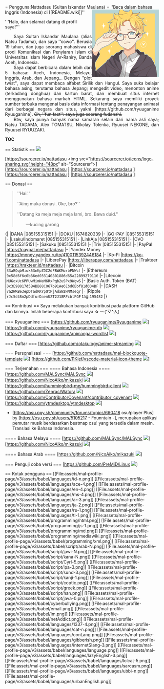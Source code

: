 = Pengguna:Nattadasu (Sultan Iskandar Maulana) =
<img src="assets/readmeAssets/natsuTadamaGlasses.jpg" align="right" width="220">
''Baca dalam bahasa Inggris (Indonesia) di [[README.wiki]]''

'''Halo, dan selamat datang di profil saya!'''

<div align="justify">  Saya Sultan Iskandar Maulana (alias Natsu Tadama), dan saya ''cowo''. Berusia 19 tahun, dan juga seorang mahasiswa di prodi Komunikasi dan Penyiaran Islam di Universitas Islam Negeri Ar-Raniry, Banda Aceh, Indonesia.</div>

<div align="justify">  Saya dapat berbicara dalam lebih dari 5 bahasa: Aceh, Indonesia, Melayu, Inggris, Arab, dan Jepang... Dengan ''plot twist'', saya dapat membaca alfabet Sirilik dan Hangul. Saya suka belajar bahasa asing, terutama bahasa Jepang; mengedit video, menonton anime (terkadang donghua) dan kartun barat, dan membuat situs internet menggunakan bahasa markah HTML. Sekarang saya memiliki proyek sumber terbuka mengenai basis data informasi tentang penayangan animasi dari berbagai negara dan situs, yakni [https://github.com/ryuuganime Ryuuganime]. <del>Oh, ''fun fact'': saya juga seorang fudanshi.</del></div>

<div align="justify">  Btw, saya punya banyak nama samaran selain dari nama asli saya; Natsu TADAMA, Alex TOMATSU, Nikolay Tolenka, Ryuusei NEKONE, dan Ryuusei RYUUZAKI.</div>

__TOC__

== Statistik ==
<img src="https://gitreadme.nattadasu.my.id/api?username=nattadasu&show_icons=true">

[https://sourcerer.io/nattadasu <img src="https://sourcerer.io/icons/logo-sharing.svg"height="48px" alt="Sourcerer">] [https://sourcerer.io/nattadasu <img src="https://img.shields.io/badge/HTML-277%20commits-orange.svg" alt="">] [https://sourcerer.io/nattadasu <img src="https://img.shields.io/badge/CSS-33%20commits-orange.svg" alt="">] [https://sourcerer.io/nattadasu <img src="https://img.shields.io/badge/JavaScript-27%20commits-orange.svg" alt="">] [https://sourcerer.io/nattadasu <img src="https://img.shields.io/badge/TypeScript-18%20commits-orange.svg" alt="">]

== Donasi ==
<blockquote>''Hai.''
<br />
<br />
''Aing muka donasi. Oke, bro?''
<br />
<br />
''Datang ka meja meja meja lami, bro. Bawa duid.''
<br />
<br />
  —kucing garong</blockquote>

{|
|DANA
|085155315151
|-
|DOKU
|1674820339
|-
|GO-PAY
|085155315151
|-
|i.saku/Indomaret
|085155315151
|-
|LinkAja
|085155315151
|-
|OVO
|085155315151
|-
|Sakuku
|085155315151
|-
|Triv
|085155315151
|-
|PayPal
|https://paypal.me/nattadasu
|-
|Yandex.Money
|https://money.yandex.ru/to/4100115392446184
|-
|Ko-Fi
|https://ko-fi.com/nattadasu
|-
|LiberePay
|https://liberapay.com/nattadasu
|-
|Trakteer
|https://trakteer.id/nattadasu
|-
|Bitcoin
|<code>33aBQqbMiuk53nKpZDC2dFBWKMwrbPNWcf</code>
|-
|Ethereum
|<code>0x58d6f6c0b36ed033140801886d65a22899279110</code>
|-
|Litecoin
|<code>MUGoxUc6PPUwMimNeM6RxPqb2uSPx9WgwS</code>
|-
|Basic Auth. Token (BAT)
|<code>0x3E98817d5B4BB88C067b91Ae6Ebd6Bbf81d0D4BF</code>
|-
|DASH
|<code>7a2WRBe3epDTadRKYpQtPjAdaW2HNMseqr</code>
|-
|Ripple
|<code>rJc5d48m2pDdfurDaemUZT2J18RPcbtPGF</code> tag:<code>195482</code>
|}

== Kontribusi ==
Saya melakukan banyak kontribusi pada platform GitHub dan lainnya. Inilah beberapa kontribusi saya ☆ ～('▽^人)

=== Ryuuganime ===
[https://github.com/ryuuganime/Ryuuganime <img src="https://gitreadme.nattadasu.my.id/api/pin/?username=ryuuganime&repo=Ryuuganime">] [https://github.com/ryuuganime/ryuuganime-db <img src="https://gitreadme.nattadasu.my.id/api/pin/?username=ryuuganime&repo=ryuuganime-db">] [https://github.com/ryuuganime/animanga-wordlist <img src="https://gitreadme.nattadasu.my.id/api/pin/?username=ryuuganime&repo=animanga-wordlist">] 

=== Daftar ===
[https://github.com/otakulogy/anime-streaming <img src="https://gitreadme.nattadasu.my.id/api/pin/?username=otakulogy&repo=anime-streaming&show_owner=true">] 

=== Personalisasi ===
[https://github.com/nattadasu/mal-blockquote-template <img src="https://gitreadme.nattadasu.my.id/api/pin/?username=nattadasu&repo=mal-blockquote-template">] [https://github.com/PKief/vscode-material-icon-theme <img src="https://gitreadme.nattadasu.my.id/api/pin/?username=PKief&repo=vscode-material-icon-theme&show_owner=true">] 

=== Terjemahan ===
==== Bahasa Indonesia ====
[https://github.com/MALSync/MALSync <img src="https://gitreadme.nattadasu.my.id/api/pin/?username=MALSync&repo=MALSync&show_owner=true">] [https://github.com/NicoAiko/mikazuki <img src="https://gitreadme.nattadasu.my.id/api/pin/?username=NicoAiko&repo=mikazuki&show_owner=true">] [https://github.com/hummingbird-me/hummingbird-client <img src="https://gitreadme.nattadasu.my.id/api/pin/?username=hummingbird-me&repo=hummingbird-client&show_owner=true">] [https://github.com/Zenrac/Watora <img src="https://gitreadme.nattadasu.my.id/api/pin/?username=Zenrac&repo=Watora&show_owner=true">] [https://github.com/ContributorCovenant/contributor_covenant <img src="https://gitreadme.nattadasu.my.id/api/pin/?username=ContributorCovenant&repo=contributor_covenant&show_owner=true">] [https://github.com/ytmdesktop/ytmdesktop <img src="https://gitreadme.nattadasu.my.id/api/pin/?username=ytmdesktop&repo=ytmdesktop">] 

* [https://osu.ppy.sh/community/forums/topics/660418 osu!player Plus] by [https://osu.ppy.sh/users/5105217 - Founntain -], merupakan aplikasi pemutar musik berdasarkan beatmap osu! yang tersedia dalam mesin. Translasi ke Bahasa Indonesia.

==== Bahasa Melayu ====
[https://github.com/MALSync/MALSync <img src="https://gitreadme.nattadasu.my.id/api/pin/?username=MALSync&repo=MALSync&show_owner=true">] [https://github.com/NicoAiko/mikazuki <img src="https://gitreadme.nattadasu.my.id/api/pin/?username=NicoAiko&repo=mikazuki&show_owner=true">] 

==== Bahasa Arab ====
[https://github.com/NicoAiko/mikazuki <img src="https://gitreadme.nattadasu.my.id/api/pin/?username=NicoAiko&repo=mikazuki&show_owner=true">] 

=== Penguji coba versi ===
[https://github.com/PreMiD/Linux <img src="https://github-readme-stats.vercel.app/api/pin/?username=PreMiD&repo=Linux&show_owner=true">]

== Kotak pengguna ==
[[File:assets/mal-profile-page/v3/assets/babel/languages/id-n.png]] [[File:assets/mal-profile-page/v3/assets/babel/languages/ace-4.png]] [[File:assets/mal-profile-page/v3/assets/babel/languages/en-4.png]] [[File:assets/mal-profile-page/v3/assets/babel/languages/ms-4.png]] [[File:assets/mal-profile-page/v3/assets/babel/languages/ar-3.png]] [[File:assets/mal-profile-page/v3/assets/babel/languages/ja-2.png]] [[File:assets/mal-profile-page/v3/assets/babel/languages/ru-1.png]] [[File:assets/mal-profile-page/v3/assets/babel/languages/tl-1.png]] [[File:assets/mal-profile-page/v3/assets/babel/programming/html.png]] [[File:assets/mal-profile-page/v3/assets/babel/programming/js-1.png]] [[File:assets/mal-profile-page/v3/assets/babel/programming/md.png]] [[File:assets/mal-profile-page/v3/assets/babel/programming/mediawiki.png]] [[File:assets/mal-profile-page/v3/assets/babel/programming/xml.png]] [[File:assets/mal-profile-page/v3/assets/babel/script/arab-N.png]] [[File:assets/mal-profile-page/v3/assets/babel/script/jawi-N.png]] [[File:assets/mal-profile-page/v3/assets/babel/script/kana-N.png]] [[File:assets/mal-profile-page/v3/assets/babel/script/Cyrl-5.png]] [[File:assets/mal-profile-page/v3/assets/babel/script/ipa-3.png]] [[File:assets/mal-profile-page/v3/assets/babel/script/sund-3.png]] [[File:assets/mal-profile-page/v3/assets/babel/script/kanji-1.png]] [[File:assets/mal-profile-page/v3/assets/babel/script/coptic.png]] [[File:assets/mal-profile-page/v3/assets/babel/script/greek.png]] [[File:assets/mal-profile-page/v3/assets/babel/script/han.png]] [[File:assets/mal-profile-page/v3/assets/babel/script/java-0.png]] [[File:assets/mal-profile-page/v3/assets/babel/cyberbullying.png]] [[File:assets/mal-profile-page/v3/assets/babel/email.png]] [[File:assets/mal-profile-page/v3/assets/babel/im.png]] [[File:assets/mal-profile-page/v3/assets/babel/netAddict.png]] [[File:assets/mal-profile-page/v3/assets/babel/languages/1337-4.png]] [[File:assets/mal-profile-page/v3/assets/babel/languages/cat-n.png]] [[File:assets/mal-profile-page/v3/assets/babel/languages/conLang.png]] [[File:assets/mal-profile-page/v3/assets/babel/languages/gibberish.png]] [[File:assets/mal-profile-page/v3/assets/babel/languages/internetSlang-3.png]] [[File:assets/mal-profile-page/v3/assets/babel/languages/language.png]] [[File:assets/mal-profile-page/v3/assets/babel/languages/lazyEnglish-3.png]] [[File:assets/mal-profile-page/v3/assets/babel/languages/lolcat-5.png]] [[File:assets/mal-profile-page/v3/assets/babel/languages/sarcasm.png]] [[File:assets/mal-profile-page/v3/assets/babel/languages/ubbi-n.png]] [[File:assets/mal-profile-page/v3/assets/babel/languages/urbanEnglish.png]]
